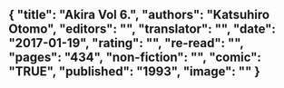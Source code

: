 {
 "title": "Akira Vol 6.",
 "authors": "Katsuhiro Otomo",
 "editors": "",
 "translator": "",
 "date": "2017-01-19",
 "rating": "",
 "re-read": "",
 "pages": "434",
 "non-fiction": "",
 "comic": "TRUE",
 "published": "1993",
 "image": ""
}
---

